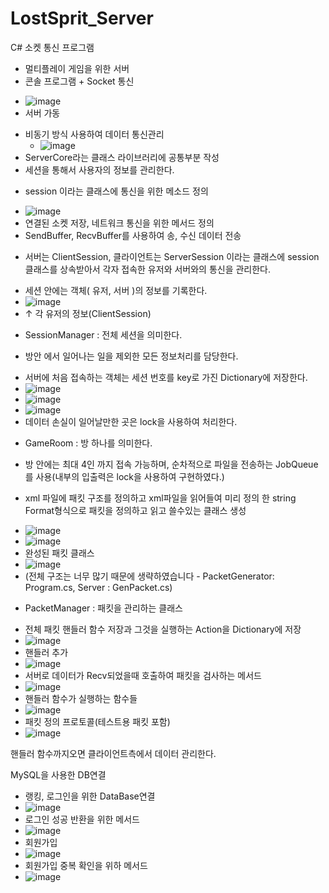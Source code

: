 # LostSprit_Server

C# 소켓 통신 프로그램
- 멀티플레이 게임을 위한 서버
- 콘솔 프로그램 + Socket 통신
 * ![image](https://user-images.githubusercontent.com/73861946/141686016-addfc4f3-3d79-4684-9e02-8766fd4b5786.png)
 * 서버 가동
- 비동기 방식 사용하여 데이터 통신관리
  * ![image](https://user-images.githubusercontent.com/73861946/141670455-93808b18-55bc-49f3-a4a5-a40b0806044e.png)
- ServerCore라는 클래스 라이브러리에 공통부분 작성
- 세션을 통해서 사용자의 정보를 관리한다.
 * session 이라는 클래스에 통신을 위한 메소드 정의 
  + ![image](https://user-images.githubusercontent.com/73861946/141685725-ff011b4b-4867-4093-80fc-24199a8f63f2.png)
  + 연결된 소켓 저장, 네트워크 통신을 위한 메서드 정의
  + SendBuffer, RecvBuffer를 사용하여 송, 수신 데이터 전송
 * 서버는 ClientSession, 클라이언트는 ServerSession 이라는 클래스에 session 클래스를 상속받아서 각자 접속한 유저와 서버와의 통신을 관리한다.
  + 세션 안에는 객체( 유저, 서버 )의 정보를 기록한다.
  + ![image](https://user-images.githubusercontent.com/73861946/141685742-1b29ea0c-ddbb-48e0-abf4-ac5323ea5472.png) 
  + ↑ 각 유저의 정보(ClientSession)


- SessionManager : 전체 세션을 의미한다. 
 * 방안 에서 일어나는 일을 제외한 모든 정보처리를 담당한다. 
  + 서버에 처음 접속하는 객체는 세션 번호를 key로 가진 Dictionary에 저장한다.
  + ![image](https://user-images.githubusercontent.com/73861946/141686030-4c5efad8-e1ac-4d65-9c2e-2ef2a02fb251.png)
  + ![image](https://user-images.githubusercontent.com/73861946/141686058-ab92a1b9-d8d4-42ad-80ff-9938e3e7d38f.png)
  + ![image](https://user-images.githubusercontent.com/73861946/141686070-a4d51af9-0a5a-43c7-900a-9ff751e6a66c.png)
  + 데이터 손실이 일어날만한 곳은 lock을 사용하여 처리한다.
- GameRoom : 방 하나를 의미한다. 
 * 방 안에는 최대 4인 까지 접속 가능하며, 순차적으로 파일을 전송하는 JobQueue를 사용(내부의 입출력은 lock을 사용하여 구현하였다.)
- xml 파일에 패킷 구조를 정의하고 xml파일을 읽어들여 미리 정의 한 string Format형식으로 패킷을 정의하고 읽고 쓸수있는 클래스 생성
 * ![image](https://user-images.githubusercontent.com/73861946/141686101-137e1e49-47fe-4e8e-92a6-da084a2a6595.png)
 * ![image](https://user-images.githubusercontent.com/73861946/141686136-8fead71b-bdc4-4daf-a44e-276b7c9c8100.png)
 * 완성된 패킷 클래스
 * ![image](https://user-images.githubusercontent.com/73861946/141686504-c75de10a-c30b-4a75-9ff9-03209b644e83.png)
 * (전체 구조는 너무 많기 때문에 생략하였습니다 - PacketGenerator: Program.cs, Server : GenPacket.cs)
 
- PacketManager : 패킷을 관리하는 클래스
 * 전체 패킷 핸들러 함수 저장과 그것을 실행하는 Action을 Dictionary에 저장
 * ![image](https://user-images.githubusercontent.com/73861946/141686327-b3286c0b-79e2-4747-b6af-4a76191b62e8.png)
 * 핸들러 추가
 * ![image](https://user-images.githubusercontent.com/73861946/141686396-658f94bd-f529-4e9c-9dab-2d0638a6aa39.png)
 * 서버로 데이터가 Recv되었을때 호출하여 패킷을 검사하는 메서드
 * ![image](https://user-images.githubusercontent.com/73861946/141686429-1642cdc7-cbff-4900-b4e7-bdf5eb94136b.png)
 * 핸들러 함수가 실행하는 함수들
 * ![image](https://user-images.githubusercontent.com/73861946/141686647-b0c967c0-a2fc-4c00-93d6-601f10c355da.png)
 * 패킷 정의 프로토콜(테스트용 패킷 포함)
 * ![image](https://user-images.githubusercontent.com/73861946/141689264-42083539-bdfc-4d09-8951-f7f98383ee29.png)


핸들러 함수까지오면 클라이언트측에서 데이터 관리한다.

MySQL을 사용한 DB연결
- 랭킹, 로그인을 위한 DataBase연결
- ![image](https://user-images.githubusercontent.com/73861946/141684849-0193b557-c41b-459b-aeea-8171b198d960.png)
- 로그인 성공 반환을 위한 메서드
- ![image](https://user-images.githubusercontent.com/73861946/141686715-a6805822-1a7d-46de-8ff8-6abfa0e81592.png)
- 회원가입
- ![image](https://user-images.githubusercontent.com/73861946/141686739-911642bc-ebd7-47db-a85f-1a762cb0a53d.png)
- 회원가입 중복 확인을 위하 메서드
- ![image](https://user-images.githubusercontent.com/73861946/141686759-b778126d-8673-467f-96ef-21e580b741fe.png)




